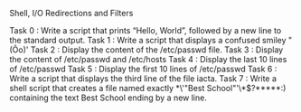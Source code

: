 Shell, I/O Redirections and Filters

Task 0 : Write a script that prints “Hello, World”, followed by a new line to the standard output.
Task 1 : Write a script that displays a confused smiley "(Ôo)'
Task 2 : Display the content of the /etc/passwd file.
Task 3 : Display the content of /etc/passwd and /etc/hosts
Task 4 : Display the last 10 lines of /etc/passwd
Task 5 : Display the first 10 lines of /etc/passwd
Task 6 : Write a script that displays the third line of the file iacta.
Task 7 : Write a shell script that creates a file named exactly \*\\'"Best School"\'\\*$\?\*\*\*\*\*:) containing the text Best School ending by a new line.
